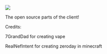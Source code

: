 ![](https://img.shields.io/badge/semi-open-source-green)

The open source parts of the client!

Credits:

7GrandDad for creating vape

RealNefIntent for creating zeroday in minecraft
